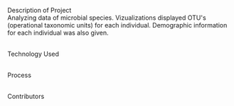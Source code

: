 Description of Project
<br>Analyzing data of microbial species. Vizualizations displayed OTU's (operational taxonomic units) for each individual. Demographic information for each individual was also given. 

<br>Technology Used

<br>Process

<br>Contributors
